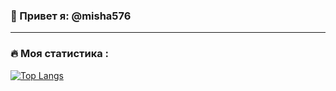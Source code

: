 ### :wave: Привет я: @misha576

---

### :fire: Моя статистика :
[![Top Langs](https://github-readme-stats.vercel.app/api/top-langs/?username=misha576&layout=compact&theme=vision-friendly-dark)](https://github.com/anuraghazra/github-readme-stats)

